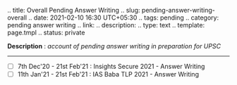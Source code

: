 .. title: Overall Pending Answer Writing
.. slug: pending-answer-writing-overall
.. date: 2021-02-10 16:30 UTC+05:30
.. tags: pending
.. category: pending answer writing
.. link: 
.. description: 
.. type: text
.. template: page.tmpl
.. status: private

**Description** : *account of pending answer writing in preparation for UPSC*

***
<!-- TEASER_END -->

- [ ] 7th Dec'20 - 21st Feb'21 : Insights Secure 2021 - Answer Writing
- [ ] 11th Jan'21 - 21st Feb'21 : IAS Baba TLP 2021 - Answer Writing